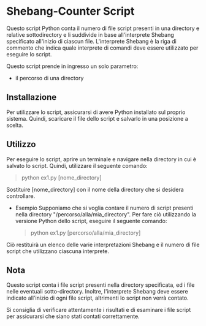 # Shebang-Counter Script

Questo script Python conta il numero di file script presenti in una directory e relative sottodirectory e li suddivide in base all'interprete Shebang specificato all'inizio di ciascun file. L'interprete Shebang è la riga di commento che indica quale interprete di comandi deve essere utilizzato per eseguire lo script.

Questo script prende in ingresso un solo parametro:

- il percorso di una directory

## Installazione
Per utilizzare lo script, assicurarsi di avere Python installato sul proprio sistema. Quindi, scaricare il file dello script e salvarlo in una posizione a scelta.

## Utilizzo
Per eseguire lo script, aprire un terminale e navigare nella directory in cui è salvato lo script. Quindi, utilizzare il seguente comando:

> python ex1.py [nome_directory]

Sostituire [nome_directory] con il nome della directory che si desidera controllare.

- Esempio
    Supponiamo che si voglia contare il numero di script presenti nella directory "/percorso/alla/mia_directory". Per fare ciò utilizzando la versione Python dello script, eseguire il seguente comando:

    > python ex1.py [percorso/alla/mia_directory]

Ciò restituirà un elenco delle varie interpretazioni Shebang e il numero di file script che utilizzano ciascuna interprete.

## Nota
Questo script conta i file script presenti nella directory specificata, ed i file nelle eventuali sotto-directory. Inoltre, l'interprete Shebang deve essere indicato all'inizio di ogni file script, altrimenti lo script non verrà contato.

Si consiglia di verificare attentamente i risultati e di esaminare i file script per assicurarsi che siano stati contati correttamente.
